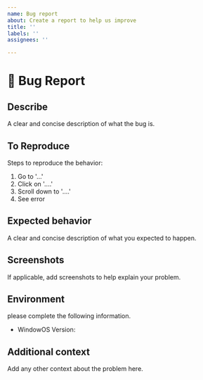 ```yaml
---
name: Bug report
about: Create a report to help us improve
title: ''
labels: ''
assignees: ''

---
```


# 🐛 Bug Report
## Describe
A clear and concise description of what the bug is.

## To Reproduce
Steps to reproduce the behavior:
1. Go to '...'
2. Click on '....'
3. Scroll down to '....'
4. See error

## Expected behavior
A clear and concise description of what you expected to happen.

## Screenshots
If applicable, add screenshots to help explain your problem.

## Environment 
please complete the following information.
 - WindowOS Version:

## Additional context
Add any other context about the problem here.
